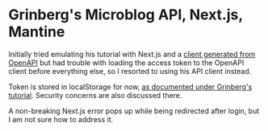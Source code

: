 # Grinberg's Microblog API, Next.js, Mantine

Initially tried emulating his tutorial with Next.js and a [client generated from OpenAPI](https://github.com/ferdikoomen/openapi-typescript-codegen) but had trouble with loading the access token to the OpenAPI client before everything else, so I resorted to using his API client instead.

Token is stored in localStorage for now, [as documented under Grinberg's tutorial](https://blog.miguelgrinberg.com/post/the-react-mega-tutorial-chapter-8-authentication). Security concerns are also discussed there.

A non-breaking Next.js error pops up while being redirected after login, but I am not sure how to address it.